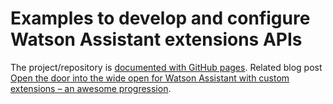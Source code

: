 # Examples to develop and configure Watson Assistant extensions APIs

The project/repository is [documented with GitHub pages](https://thomassuedbroecker.github.io/extension-apis).
Related blog post [Open the door into the wide open for Watson Assistant with custom extensions – an awesome progression](https://suedbroecker.net/2022/11/16/open-the-door-into-the-wide-open-for-watson-assistant-with-custom-extensions-an-awesome-progression/).
